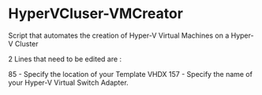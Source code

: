 # HyperVCluser-VMCreator
Script that automates the creation of Hyper-V Virtual Machines on a Hyper-V Cluster

2 Lines that need to be edited are :

85 - Specify the location of your Template VHDX
157 - Specify the name of your Hyper-V Virtual Switch Adapter.
